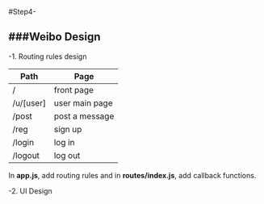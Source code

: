 #Step4-

###Weibo Design
---
-1. Routing rules design<br />

Path | Page
--- | ---
/ | front page
/u/[user] | user main page
/post | post a message
/reg | sign up
/login | log in
/logout | log out

In <b>app.js</b>, add routing rules and in <b>routes/index.js</b>, add callback functions.

-2. UI Design
